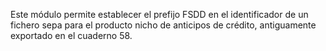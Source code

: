 Este módulo permite establecer el prefijo FSDD en el identificador de un
fichero sepa para el producto nicho de anticipos de crédito,
antiguamente exportado en el cuaderno 58.
